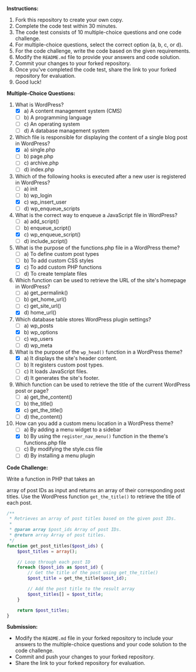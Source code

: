 **Instructions:**
1. Fork this repository to create your own copy.
2. Complete the code test within 30 minutes.
3. The code test consists of 10 multiple-choice questions and one code challenge.
4. For multiple-choice questions, select the correct option (a, b, c, or d).
5. For the code challenge, write the code based on the given requirements.
6. Modify the `README.md` file to provide your answers and code solution.
7. Commit your changes to your forked repository.
8. Once you've completed the code test, share the link to your forked repository for evaluation.
9. Good luck!

**Multiple-Choice Questions:**

1. What is WordPress?
   - [X] a) A content management system (CMS)
   - [ ] b) A programming language
   - [ ] c) An operating system
   - [ ] d) A database management system

2. Which file is responsible for displaying the content of a single blog post in WordPress?
   - [X] a) single.php
   - [ ] b) page.php
   - [ ] c) archive.php
   - [ ] d) index.php

3. Which of the following hooks is executed after a new user is registered in WordPress?
   - [ ] a) init
   - [ ] b) wp_login
   - [X] c) wp_insert_user
   - [ ] d) wp_enqueue_scripts

4. What is the correct way to enqueue a JavaScript file in WordPress?
   - [ ] a) add_script()
   - [ ] b) enqueue_script()
   - [X] c) wp_enqueue_script()
   - [ ] d) include_script()

5. What is the purpose of the functions.php file in a WordPress theme?
   - [ ] a) To define custom post types
   - [ ] b) To add custom CSS styles
   - [X] c) To add custom PHP functions
   - [ ] d) To create template files

6. Which function can be used to retrieve the URL of the site's homepage in WordPress?
   - [ ] a) get_permalink()
   - [ ] b) get_home_url()
   - [ ] c) get_site_url()
   - [X] d) home_url()

7. Which database table stores WordPress plugin settings?
   - [ ] a) wp_posts
   - [X] b) wp_options
   - [ ] c) wp_users
   - [ ] d) wp_meta

8. What is the purpose of the `wp_head()` function in a WordPress theme?
   - [X] a) It displays the site's header content.
   - [ ] b) It registers custom post types.
   - [ ] c) It loads JavaScript files.
   - [ ] d) It generates the site's footer.

9. Which function can be used to retrieve the title of the current WordPress post or page?
   - [ ] a) get_the_content()
   - [ ] b) the_title()
   - [X] c) get_the_title()
   - [ ] d) the_content()

10. How can you add a custom menu location in a WordPress theme?
    - [ ] a) By adding a menu widget to a sidebar
    - [X] b) By using the `register_nav_menu()` function in the theme's functions.php file
    - [ ] c) By modifying the style.css file
    - [ ] d) By installing a menu plugin

**Code Challenge:**

Write a function in PHP that takes an

 array of post IDs as input and returns an array of their corresponding post titles. Use the WordPress function `get_the_title()` to retrieve the title of each post.

```php
/**
 * Retrieves an array of post titles based on the given post IDs.
 *
 * @param array $post_ids Array of post IDs.
 * @return array Array of post titles.
 */
function get_post_titles($post_ids) {
    $post_titles = array();

    // Loop through each post ID
    foreach ($post_ids as $post_id) {
        // Get the title of the post using get_the_title()
        $post_title = get_the_title($post_id);

        // Add the post title to the result array
        $post_titles[] = $post_title;
    }

    return $post_titles;
}
```

**Submission:**
- Modify the `README.md` file in your forked repository to include your answers to the multiple-choice questions and your code solution to the code challenge.
- Commit and push your changes to your forked repository.
- Share the link to your forked repository for evaluation.


